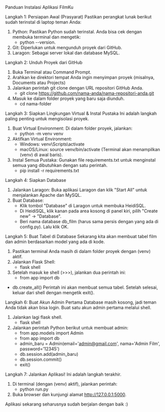 Panduan Instalasi Aplikasi FilmKu

Langkah 1: Persiapan Awal (Prasyarat)
Pastikan perangkat lunak berikut sudah terinstal di laptop teman Anda:
1. Python: Pastikan Python sudah terinstal. Anda bisa cek dengan membuka terminal dan mengetik:
   - python --version.
3. Git: Diperlukan untuk mengunduh proyek dari GitHub.
4. Laragon: Sebagai server lokal dan database MySQL.

Langkah 2: Unduh Proyek dari GitHub
1. Buka Terminal atau Command Prompt.
2. Arahkan ke direktori tempat Anda ingin menyimpan proyek (misalnya, Documents atau Projects)
3. Jalankan perintah git clone dengan URL repositori GitHub Anda.
   - git clone https://github.com/nama-anda/nama-repositori-anda.git
4. Masuk ke dalam folder proyek yang baru saja diunduh.
   - cd nama-folder

Langkah 3: Siapkan Lingkungan Virtual & Instal Pustaka
Ini adalah langkah paling penting untuk mengisolasi proyek.
1. Buat Virtual Environment: Di dalam folder proyek, jalankan:
   - python -m venv venv
2. Aktifkan Virtual Environment:
   - Windows: venv\Scripts\activate
   - macOS/Linux: source venv/bin/activate
     (Terminal akan menampilkan (venv) di awal baris).
3. Instal Semua Pustaka: Gunakan file requirements.txt untuk menginstal semua yang dibutuhkan dengan satu perintah.
   - pip install -r requirements.txt

Langkah 4: Siapkan Database
1. Jalankan Laragon: Buka aplikasi Laragon dan klik "Start All" untuk menjalankan Apache dan MySQL.
2. Buat Database:
   - Klik tombol "Database" di Laragon untuk membuka HeidiSQL.
   - Di HeidiSQL, klik kanan pada area kosong di panel kiri, pilih "Create new" -> "Database".
   - Beri nama database db_film (harus sama persis dengan yang ada di config.py). Lalu klik OK.

Langkah 5: Buat Tabel di Database
Sekarang kita akan membuat tabel film dan admin berdasarkan model yang ada di kode.
1. Pastikan terminal Anda masih di dalam folder proyek dengan (venv) aktif.
2. Jalankan Flask Shell:
   - flask shell
3. Setelah masuk ke shell (>>>), jalankan dua perintah ini:
   - from app import db
  -  db.create_all()
   Perintah ini akan membuat semua tabel. Setelah selesai, keluar dari shell dengan mengetik exit().

Langkah 6: Buat Akun Admin Pertama
Database masih kosong, jadi teman Anda tidak akan bisa login. Buat satu akun admin pertama melalui shell.
1. Jalankan lagi flask shell.
   - flask shell
2. Jalankan perintah Python berikut untuk membuat admin:
   - from app.models import Admin
   - from app import db
   - admin_baru = Admin(email='admin@gmail.com', nama='Admin Film', password='12345')
   - db.session.add(admin_baru)
   - db.session.commit()
   - exit()

Langkah 7: Jalankan Aplikasi!
Ini adalah langkah terakhir.
1. Di terminal (dengan (venv) aktif), jalankan perintah:
   - python run.py
2. Buka browser dan kunjungi alamat http://127.0.0.1:5000.

Aplikasi sekarang seharusnya sudah berjalan dengan baik :)
